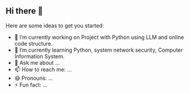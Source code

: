 ## Hi there 👋


Here are some ideas to get you started:

- 🔭 I’m currently working on Project with Python using LLM and online code structure.
- 🌱 I’m currently learning Python, system network security, Computer Information System.
- 💬 Ask me about ...
- 📫 How to reach me: ...
- 😄 Pronouns: ...
- ⚡ Fun fact: ...

